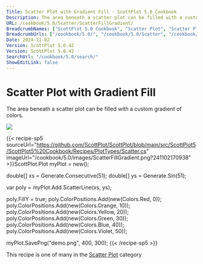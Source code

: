 ```yaml
---
Title: Scatter Plot with Gradient Fill - ScottPlot 5.0 Cookbook
Description: The area beneath a scatter plot can be filled with a custom gradient of colors.
URL: /cookbook/5.0/Scatter/ScatterFillGradient/
BreadcrumbNames: ["ScottPlot 5.0 Cookbook", "Scatter Plot", "Scatter Plot with Gradient Fill"]
BreadcrumbUrls: ["/cookbook/5.0/", "/cookbook/5.0/Scatter", "/cookbook/5.0/Scatter/ScatterFillGradient"]
Date: 2024-11-02
Version: ScottPlot 5.0.42
Version: ScottPlot 5.0.42
SearchUrl: "/cookbook/5.0/search/"
ShowEditLink: false
---
```



<div class='d-flex align-items-center mt-5'>
<h1 class='me-2 text-dark my-0 border-0'>Scatter Plot with Gradient Fill</h1>
</div>

The area beneath a scatter plot can be filled with a custom gradient of colors.

[![](/cookbook/5.0/images/ScatterFillGradient.png?241102170938)](/cookbook/5.0/images/ScatterFillGradient.png?241102170938)

{{< recipe-sp5 sourceUrl="https://github.com/ScottPlot/ScottPlot/blob/main/src/ScottPlot5/ScottPlot5%20Cookbook/Recipes/PlotTypes/Scatter.cs" imageUrl="/cookbook/5.0/images/ScatterFillGradient.png?241102170938" >}}ScottPlot.Plot myPlot = new();

double[] xs = Generate.Consecutive(51);
double[] ys = Generate.Sin(51);

var poly = myPlot.Add.ScatterLine(xs, ys);

poly.FillY = true;
poly.ColorPositions.Add(new(Colors.Red, 0));
poly.ColorPositions.Add(new(Colors.Orange, 10));
poly.ColorPositions.Add(new(Colors.Yellow, 20));
poly.ColorPositions.Add(new(Colors.Green, 30));
poly.ColorPositions.Add(new(Colors.Blue, 40));
poly.ColorPositions.Add(new(Colors.Violet, 50));

myPlot.SavePng("demo.png", 400, 300);
{{< /recipe-sp5 >}}

<div class='my-5 text-center'>This recipe is one of many in the <a href='/cookbook/5.0/Scatter'>Scatter Plot</a> category</div>


